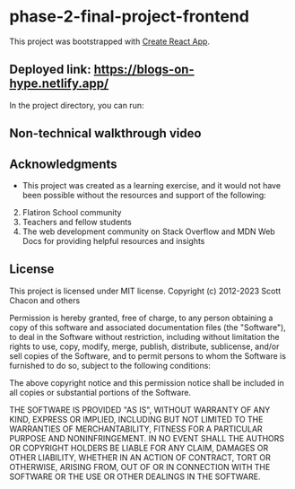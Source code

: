 # phase-2-final-project-frontend

This project was bootstrapped with [Create React App](https://github.com/facebook/create-react-app).

## Deployed link: https://blogs-on-hype.netlify.app/

In the project directory, you can run:

## Non-technical walkthrough video

## Acknowledgments
- This project was created as a learning exercise, and it would not have been possible without the resources and support of the following:
2. Flatiron School community 
3. Teachers and fellow students 
4. The web development community on Stack Overflow and MDN Web Docs for providing helpful resources and insights

## License
This project is licensed under MIT license. Copyright (c) 2012-2023 Scott Chacon and others

Permission is hereby granted, free of charge, to any person obtaining a copy of this software and associated documentation files (the "Software"), to deal in the Software without restriction, including without limitation the rights to use, copy, modify, merge, publish, distribute, sublicense, and/or sell copies of the Software, and to permit persons to whom the Software is furnished to do so, subject to the following conditions:

The above copyright notice and this permission notice shall be included in all copies or substantial portions of the Software.

THE SOFTWARE IS PROVIDED "AS IS", WITHOUT WARRANTY OF ANY KIND, EXPRESS OR IMPLIED, INCLUDING BUT NOT LIMITED TO THE WARRANTIES OF MERCHANTABILITY, FITNESS FOR A PARTICULAR PURPOSE AND NONINFRINGEMENT. IN NO EVENT SHALL THE AUTHORS OR COPYRIGHT HOLDERS BE LIABLE FOR ANY CLAIM, DAMAGES OR OTHER LIABILITY, WHETHER IN AN ACTION OF CONTRACT, TORT OR OTHERWISE, ARISING FROM, OUT OF OR IN CONNECTION WITH THE SOFTWARE OR THE USE OR OTHER DEALINGS IN THE SOFTWARE.
